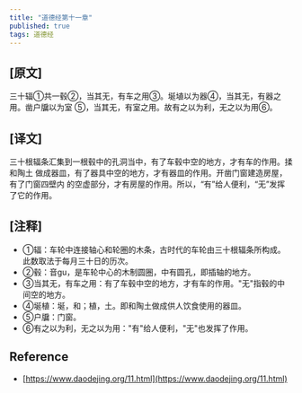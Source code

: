 ```yaml
---
title: "道德经第十一章"
published: true
tags: 道德经
---
```


## [原文]

三十辐①共一毂②，当其无，有车之用③。埏埴以为器④，当其无，有器之用。凿户牖以为室
⑤，当其无，有室之用。故有之以为利，无之以为用⑥。

## [译文]

三十根辐条汇集到一根毂中的孔洞当中，有了车毂中空的地方，才有车的作用。揉和陶土
做成器皿，有了器具中空的地方，才有器皿的作用。开凿门窗建造房屋，有了门窗四壁内
的空虚部分，才有房屋的作用。所以，“有”给人便利，“无”发挥了它的作用。

## [注释]

- ①辐：车轮中连接轴心和轮圈的木条，古时代的车轮由三十根辐条所构成。此数取法于每月三十日的历次。
- ②毂：音gu，是车轮中心的木制圆圈，中有圆孔，即插轴的地方。
- ③当其无，有车之用：有了车毂中空的地方，才有车的作用。"无"指毂的中间空的地方。
- ④埏植：埏，和；植，土。即和陶土做成供人饮食使用的器皿。
- ⑤户牖：门窗。
- ⑥有之以为利，无之以为用："有"给人便利，"无"也发挥了作用。

## Reference

- [https://www.daodejing.org/11.html](https://www.daodejing.org/11.html)